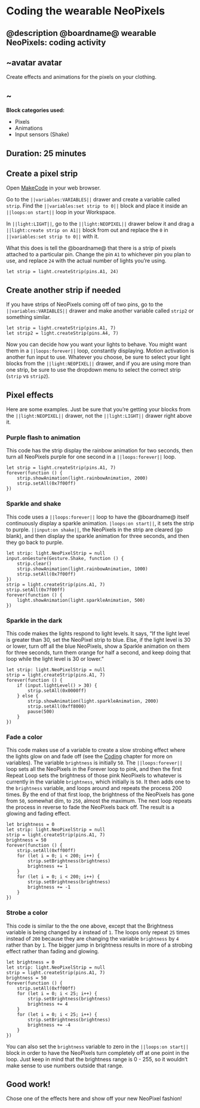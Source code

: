 # Coding the wearable NeoPixels

## @description @boardname@ wearable NeoPixels: coding activity

## ~avatar avatar

Create effects and animations for the pixels on your clothing.

## ~

**Block categories used:**

* Pixels
* Animations
* Input sensors (Shake)

## Duration: 25 minutes

## Create a pixel strip

Open [MakeCode](@homeurl@) in your web browser.

Go to the `||variables:VARIABLES||` drawer and create a variable called `strip`. Find the `||variables:set strip to 0||` block and place it inside an `||loops:on start||` loop in your Workspace.

In `||light:LIGHT||`, go to the `||light:NEOPIXEL||` drawer below it and drag a `||light:create strip on A1||` block from out and replace the `0` in `||variables:set strip to 0||` with it.

What this does is tell the @boardname@ that there is a strip of pixels attached to a particular pin. Change the pin `A1` to whichever pin you plan to use, and replace `24` with the actual number of lights you’re using.

```blocks
let strip = light.createStrip(pins.A1, 24)
```

## Create another strip if needed

If you have strips of NeoPixels coming off of two pins, go to the `||variables:VARIABLES||` drawer and make another variable called `strip2` or something similar.

```blocks
let strip = light.createStrip(pins.A1, 7)
let strip2 = light.createStrip(pins.A4, 7)
```

Now you can decide how you want your lights to behave. You might want them in a `||loops:forever||` loop, constantly displaying. Motion activation is another fun input to use. Whatever you choose, be sure to select your light blocks from the `||light:NEOPIXEL||` drawer, and if you are using more than one strip, be sure to use the dropdown menu to select the correct strip (`strip` vs `strip2`).

## Pixel effects

Here are some examples. Just be sure that you’re getting your blocks from the `||light:NEOPIXEL||` drawer, not the `||light:LIGHT||` drawer right above it.

### Purple flash to animation

This code has the strip display the rainbow animation for two seconds, then turn all NeoPixels purple for one second in a `||loops:forever||` loop.

```blocks
let strip = light.createStrip(pins.A1, 7)
forever(function () {
    strip.showAnimation(light.rainbowAnimation, 2000)
    strip.setAll(0x7f00ff)
})
```

### Sparkle and shake

This code uses a `||loops:forever||` loop to have the @boardname@ itself continuously display a sparkle animation. `|loops:on start||`, it sets the strip to purple. `||input:on shake||`, the NeoPixels in the strip are cleared (go blank), and then display the sparkle animation for three seconds, and then they go back to purple.

```blocks
let strip: light.NeoPixelStrip = null
input.onGesture(Gesture.Shake, function () {
    strip.clear()
    strip.showAnimation(light.rainbowAnimation, 1000)
    strip.setAll(0x7f00ff)
})
strip = light.createStrip(pins.A1, 7)
strip.setAll(0x7f00ff)
forever(function () {
    light.showAnimation(light.sparkleAnimation, 500)
})
```

### Sparkle in the dark

This code makes the lights respond to light levels. It says, “If the light level is greater than 30, set the NeoPixel strip to blue. Else, if the light level is 30 or lower, turn off all the blue NeoPixels, show a Sparkle animation on them for three seconds, turn them orange for half a second, and keep doing that loop while the light level is 30 or lower.”

```blocks
let strip: light.NeoPixelStrip = null
strip = light.createStrip(pins.A1, 7)
forever(function () {
    if (input.lightLevel() > 30) {
        strip.setAll(0x0000ff)
    } else {
        strip.showAnimation(light.sparkleAnimation, 2000)
        strip.setAll(0xff8000)
        pause(500)
    }
})
```

### Fade a color

This code makes use of a variable to create a slow strobing effect where the lights glow on and fade off (see the [Coding](#) chapter for more on variables). The variable `brightness` is initially `50`. The `||loops:forever||` loop sets all the NeoPixels in the Forever loop to pink, and then the first Repeat Loop sets the brightness of those pink NeoPixels to whatever is currently in the variable `brightness`, which initially is `50`. It then adds one to the `brightness` variable, and loops around and repeats the process 200 times. By the end of that first loop, the brightness of the NeoPixels has gone from `50`, somewhat dim, to `250`, almost the maximum. The next loop repeats the process in reverse to fade the NeoPixels back off. The result is a glowing and fading effect.

```blocks
let brightness = 0
let strip: light.NeoPixelStrip = null
strip = light.createStrip(pins.A1, 7)
brightness = 50
forever(function () {
    strip.setAll(0xff00ff)
    for (let i = 0; i < 200; i++) {
        strip.setBrightness(brightness)
        brightness += 1
    }
    for (let i = 0; i < 200; i++) {
        strip.setBrightness(brightness)
        brightness += -1
    }
})
```

### Strobe a color

This code is similar to the the one above, except that the Brightness variable is being changed by `4` instead of `1`. The loops only repeat `25` times instead of `200` because they are changing the variable `brightness` by `4` rather than by `1`. The bigger jump in brightness results in more of a strobing effect rather than fading and glowing.

```blocks
let brightness = 0
let strip: light.NeoPixelStrip = null
strip = light.createStrip(pins.A1, 7)
brightness = 50
forever(function () {
    strip.setAll(0xff00ff)
    for (let i = 0; i < 25; i++) {
        strip.setBrightness(brightness)
        brightness += 4
    }
    for (let i = 0; i < 25; i++) {
        strip.setBrightness(brightness)
        brightness += -4
    }
})
```

You can also set the `brightness` variable to zero in the `||loops:on start||` block in order to have the NeoPixels turn completely off at one point in the loop. Just keep in mind that the brightness range is 0 - 255, so it wouldn’t make sense to use numbers outside that range.

## Good work!

Chose one of the effects here and show off your new NeoPixel fashion!